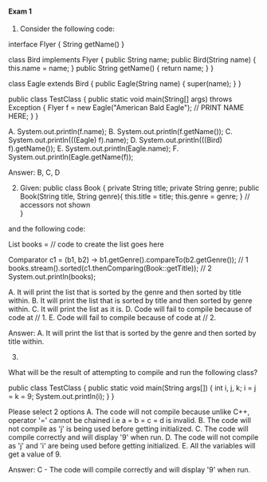 #### Exam 1

1. Consider the following code:

interface Flyer { String getName() }

class Bird implements Flyer {
    public String name;
    public Bird(String name) {
        this.name = name;
    }
    public String getName() { return name; }
}

class Eagle extends Bird {
    public Eagle(String name) {
        super(name);
    }
}

public class TestClass {
    public static void main(String[] args) throws Exception {
        Flyer f = new Eagle("American Bald Eagle");
        // PRINT NAME HERE;
    }
}

A. System.out.println(f.name);
B. System.out.println(f.getName());
C. System.out.println(((Eagle) f).name);
D. System.out.println(((Bird) f).getName());
E. System.out.println(Eagle.name);
F. System.out.println(Eagle.getName(f));

Answer: B, C, D

2. Given:
public class Book {
    private String title;
    private String genre;
    public Book(String title, String genre){
        this.title = title;
        this.genre = genre;
    }
    // accessors not shown   
}

and the following code:

List<Book> books = // code to create the list goes here

Comparator<Book> c1 = (b1, b2) -> b1.getGenre().compareTo(b2.getGenre()); // 1
books.stream().sorted(c1.thenComparing(Book::getTitle)); // 2
System.out.println(books);

A. It will print the list that is sorted by the genre and then sorted by title within.
B. It will print the list that is sorted by title and then sorted by genre within.
C. It will print the list as it is.
D. Code will fail to compile because of code at // 1.
E. Code will fail to compile because of code at // 2.

Answer: A. It will print the list that is sorted by the genre and then sorted by title within.

3.
What will be the result of attempting to compile and run the following class?

public class TestClass {
    public static void main(String args[]) {
        int i, j, k;
        i = j = k = 9;
        System.out.println(i);
    }
}

Please select 2 options
A. The code will not compile because unlike C++, operator '=' cannot be chained i.e a = b = c = d is invalid.
B. The code will not compile as 'j' is being used before getting initialized.
C. The code will compile correctly and will display '9' when run.
D. The code will not compile as 'j' and 'i' are being used before getting initialized.
E. All the variables will get a value of 9.

Answer: C - The code will compile correctly and will display '9' when run.



